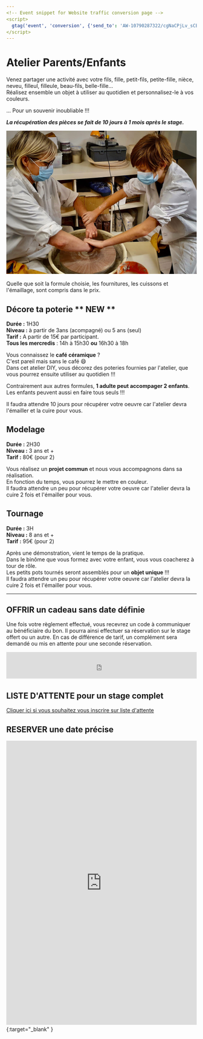 ```yaml
---
<!-- Event snippet for Website traffic conversion page -->
<script>
  gtag('event', 'conversion', {'send_to': 'AW-10790287322/cgNaCPjLv_sCENrvmpko'});
</script>
---
```

# Atelier Parents/Enfants
Venez partager une activité avec votre fils, fille, petit-fils, petite-fille, nièce, neveu, filleul, filleule, beau-fils, belle-fille...  
Réalisez ensemble un objet à utiliser au quotidien et personnalisez-le à vos couleurs.  

... Pour un souvenir inoubliable !!!  


**_La récupération des pièces se fait de 10 jours à 1 mois après le stage._**

<img src="/images/parents-enfants-tournage-stages-poterie-fansdeterre-ceramique-colombes-paris.jpeg" class="image-horiz">

Quelle que soit la formule choisie, les fournitures, les cuissons et l'émaillage, sont compris dans le prix.

## Décore ta poterie ** NEW **  
**Durée :** 1H30  
**Niveau :** à partir de 3ans (acompagné) ou 5 ans (seul)  
**Tarif :** A partir de 15€ par participant.     
**Tous les mercredis** : 14h à 15h30 **ou** 16h30 à 18h  


Vous connaissez le **café céramique** ?  
C'est pareil mais sans le café 😄  
Dans cet atelier DIY, vous décorez des poteries fournies par l'atelier, que vous pourrez ensuite utiliser au quotidien !!!  
  
  
Contrairement aux autres formules, **1 adulte peut accompager 2 enfants**. Les enfants peuvent aussi en faire tous seuls !!!    

Il faudra attendre 10 jours pour récupérer votre oeuvre car l'atelier devra l'émailler et la cuire pour vous. 
  
  
## Modelage  
**Durée :** 2H30  
**Niveau :** 3 ans et +  
**Tarif :** 80€ (pour 2)  
  
Vous réalisez un **projet commun** et nous vous accompagnons dans sa réalisation.  
En fonction du temps, vous pourrez le mettre en couleur.  
Il faudra attendre un peu pour récupérer votre oeuvre car l'atelier devra la cuire 2 fois et l'émailler pour vous.

## Tournage  
**Durée :** 3H  
**Niveau :** 8 ans et +  
**Tarif :** 95€ (pour 2)  
  
Après une démonstration, vient le temps de la pratique.   
Dans le binôme que vous formez avec votre enfant, vous vous coacherez à tour de rôle.  
Les petits pots tournés seront assemblés pour un **objet unique** !!!  
Il faudra attendre un peu pour récupérer votre oeuvre car l'atelier devra la cuire 2 fois et l'émailler pour vous.    
  

---
## OFFRIR un cadeau sans date définie
Une fois votre règlement effectué, vous recevrez un code à communiquer au bénéficiaire du bon. Il pourra ainsi effectuer sa réservation sur le stage offert ou un autre. En cas de différence de tarif, un complément sera demandé ou mis en attente pour une seconde réservation.    
<iframe id="haWidget" allowtransparency="true" src="https://www.helloasso.com/associations/fans-de-terre/evenements/bon-cadeau-2021-2022/widget-bouton" style="width: 100%; height: 70px; border: none;"></iframe>


## LISTE D'ATTENTE pour un stage complet
[Cliquer ici si vous souhaitez vous inscrire sur liste d'attente](https://docs.google.com/forms/d/e/1FAIpQLScDnAGxa7UlusJ0sVcahW_FnYDXCc4BQsAE5W8vGXzb9_z4pg/viewform?entry.1318731939&entry.625861564&entry.1682638982&entry.1661862399&entry.635975601)  

## RESERVER une date précise  

<iframe id="haWidget" allowtransparency="true" scrolling="auto" src="https://www.helloasso.com/associations/fans-de-terre/evenements/stages-parents-enfants-2021-2022/widget" style="width: 100%; height: 750px; border: none;"></iframe>{:target="_blank" }  


